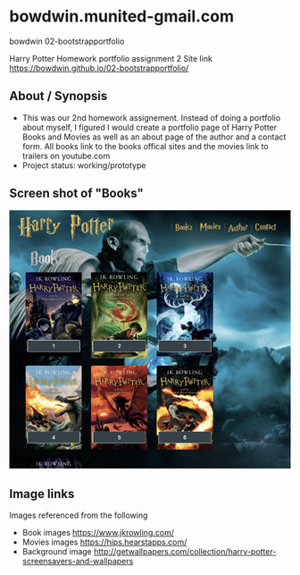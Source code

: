 # bowdwin.munited-gmail.com
bowdwin
02-bootstrapportfolio


Harry Potter Homework portfolio assignment 2
Site link https://bowdwin.github.io/02-bootstrapportfolio/
## About / Synopsis

* This was our 2nd homework assignement.  Instead of doing a portfolio about myself,  I figured I would create a portfolio page of Harry Potter Books and Movies as well as an about page of the author and a contact form.  All books link to the books offical sites and the movies link to trailers on youtube.com
* Project status: working/prototype

## Screen shot of "Books"

![](images/books.png)

## Image links
Images referenced from the following 
* Book images https://www.jkrowling.com/
* Movies images https://hips.hearstapps.com/
* Background image http://getwallpapers.com/collection/harry-potter-screensavers-and-wallpapers

